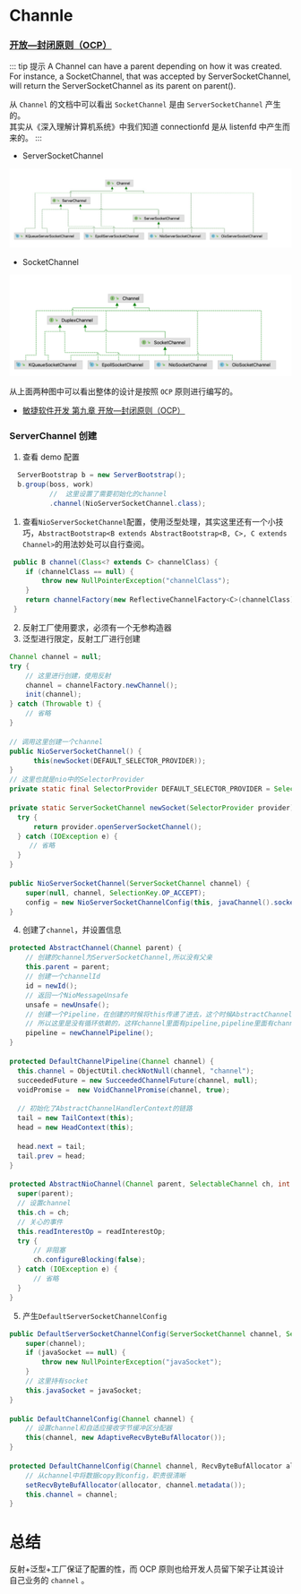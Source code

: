 # Channle

### [开放—封闭原则（OCP）](https://book.douban.com/subject/1140457/)

::: tip 提示
A Channel can have a parent depending on how it was created. For instance, a SocketChannel, that was accepted by ServerSocketChannel, will return the ServerSocketChannel as its parent on parent().

从 `Channel` 的文档中可以看出 `SocketChannel` 是由 `ServerSocketChannel` 产生的。</br>
其实从《深入理解计算机系统》中我们知道 connectionfd 是从 listenfd 中产生而来的。
:::

* ServerSocketChannel

![An image](./image/server-sockechannel.jpg)

* SocketChannel

![An image](./image/socket-channel.png)

从上面两种图中可以看出整体的设计是按照 `OCP` 原则进行编写的。

* [敏捷软件开发 第九章 开放—封闭原则（OCP）](https://book.douban.com/subject/1140457/)

### ServerChannel 创建

1. 查看 demo 配置

```java
  ServerBootstrap b = new ServerBootstrap();
  b.group(boss, work)
          //  这里设置了需要初始化的channel
          .channel(NioServerSocketChannel.class);
```

1.  查看`NioServerSocketChannel`配置，使用泛型处理，其实这里还有一个小技巧，`AbstractBootstrap<B extends AbstractBootstrap<B, C>, C extends Channel>`的用法妙处可以自行查阅。

```java
 public B channel(Class<? extends C> channelClass) {
    if (channelClass == null) {
        throw new NullPointerException("channelClass");
    }
    return channelFactory(new ReflectiveChannelFactory<C>(channelClass));
 }
```

2. 反射工厂使用要求，必须有一个无参构造器
3. 泛型进行限定，反射工厂进行创建

```java
Channel channel = null;
try {
    // 这里进行创建，使用反射
    channel = channelFactory.newChannel();
    init(channel);
} catch (Throwable t) {
    // 省略
}

// 调用这里创建一个channel
public NioServerSocketChannel() {
      this(newSocket(DEFAULT_SELECTOR_PROVIDER));
}
// 这里也就是nio中的SelectorProvider
private static final SelectorProvider DEFAULT_SELECTOR_PROVIDER = SelectorProvider.provider();

private static ServerSocketChannel newSocket(SelectorProvider provider) {
  try {
      return provider.openServerSocketChannel();
  } catch (IOException e) {
     // 省略
  }
}

public NioServerSocketChannel(ServerSocketChannel channel) {
    super(null, channel, SelectionKey.OP_ACCEPT);
    config = new NioServerSocketChannelConfig(this, javaChannel().socket());
}
```

4. 创建了`channel`，并设置信息

```java
protected AbstractChannel(Channel parent) {
    // 创建的channel为ServerSocketChannel,所以没有父亲
    this.parent = parent;
    // 创建一个channelId
    id = newId();
    // 返回一个NioMessageUnsafe
    unsafe = newUnsafe();
    // 创建一个Pipeline，在创建的时候将this传递了进去，这个时候AbstractChannel已经创建了，
    // 所以这里是没有循环依赖的，这样channel里面有pipeline,pipeline里面有channel
    pipeline = newChannelPipeline();
}

protected DefaultChannelPipeline(Channel channel) {
  this.channel = ObjectUtil.checkNotNull(channel, "channel");
  succeededFuture = new SucceededChannelFuture(channel, null);
  voidPromise =  new VoidChannelPromise(channel, true);

  // 初始化了AbstractChannelHandlerContext的链路
  tail = new TailContext(this);
  head = new HeadContext(this);

  head.next = tail;
  tail.prev = head;
}

protected AbstractNioChannel(Channel parent, SelectableChannel ch, int readInterestOp) {
  super(parent);
  // 设置channel
  this.ch = ch;
  // 关心的事件
  this.readInterestOp = readInterestOp;
  try {
      // 非阻塞
      ch.configureBlocking(false);
  } catch (IOException e) {
      // 省略
  }
}
```

5. 产生`DefaultServerSocketChannelConfig`

```java
public DefaultServerSocketChannelConfig(ServerSocketChannel channel, ServerSocket javaSocket) {
    super(channel);
    if (javaSocket == null) {
        throw new NullPointerException("javaSocket");
    }
    // 这里持有socket
    this.javaSocket = javaSocket;
}

public DefaultChannelConfig(Channel channel) {
    // 设置channel和自适应接收字节缓冲区分配器
    this(channel, new AdaptiveRecvByteBufAllocator());
}

protected DefaultChannelConfig(Channel channel, RecvByteBufAllocator allocator) {
    // 从channel中将数据copy到config，职责很清晰
    setRecvByteBufAllocator(allocator, channel.metadata());
    this.channel = channel;
}
```

# 总结

反射+泛型+工厂保证了配置的性，而 OCP 原则也给开发人员留下架子让其设计自己业务的 `channel` 。
